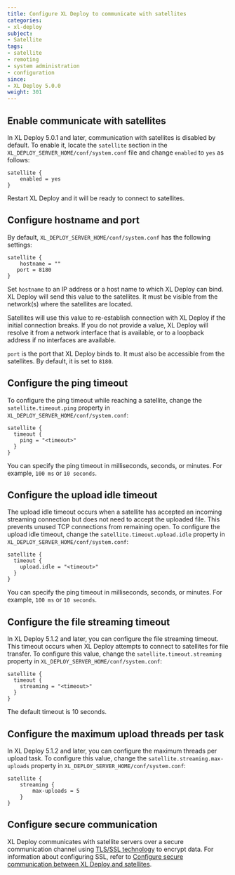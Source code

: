```yaml
---
title: Configure XL Deploy to communicate with satellites
categories:
- xl-deploy
subject:
- Satellite
tags:
- satellite
- remoting
- system administration
- configuration
since:
- XL Deploy 5.0.0
weight: 301
---
```


## Enable communicate with satellites

In XL Deploy 5.0.1 and later, communication with satellites is disabled by default. To enable it, locate the `satellite` section in the `XL_DEPLOY_SERVER_HOME/conf/system.conf` file and change `enabled` to  `yes` as follows:

	satellite {
        enabled = yes
    }

Restart XL Deploy and it will be ready to connect to satellites.

## Configure hostname and port

By default, `XL_DEPLOY_SERVER_HOME/conf/system.conf` has the following settings:

	satellite {
	    hostname = ""
       port = 8180
    }

Set `hostname` to an IP address or a host name to which XL Deploy can bind. XL Deploy will send this value to the satellites. It must be visible from the network(s) where the satellites are located.

Satellites will use this value to re-establish connection with XL Deploy if the initial connection breaks. If you do not provide a value, XL Deploy will resolve it from a network interface that is available, or to a loopback address if no interfaces are available.

`port` is the port that XL Deploy binds to. It must also be accessible from the satellites. By default, it is set to `8180`.

## Configure the ping timeout

To configure the ping timeout while reaching a satellite, change the `satellite.timeout.ping` property in `XL_DEPLOY_SERVER_HOME/conf/system.conf`:

    satellite {
      timeout {
        ping = "<timeout>"
      }
    }

You can specify the ping timeout in milliseconds, seconds, or minutes. For example, `100 ms` or `10 seconds`.

## Configure the upload idle timeout

The upload idle timeout occurs when a satellite has accepted an incoming streaming connection but does not need to accept the uploaded file. This prevents unused TCP connections from remaining open. To configure the upload idle timeout, change the `satellite.timeout.upload.idle` property in `XL_DEPLOY_SERVER_HOME/conf/system.conf`:

    satellite {
      timeout {
        upload.idle = "<timeout>"
      }
    }

You can specify the ping timeout in milliseconds, seconds, or minutes. For example, `100 ms` or `10 seconds`.

## Configure the file streaming timeout

In XL Deploy 5.1.2 and later, you can configure the file streaming timeout. This timeout occurs when XL Deploy attempts to connect to satellites for file transfer. To configure this value, change the `satellite.timeout.streaming` property in `XL_DEPLOY_SERVER_HOME/conf/system.conf`:

    satellite {
      timeout {
        streaming = "<timeout>"
      }
    }

The default timeout is 10 seconds.

## Configure the maximum upload threads per task

In XL Deploy 5.1.2 and later, you can configure the maximum threads per upload task. To configure this value, change the `satellite.streaming.max-uploads` property in `XL_DEPLOY_SERVER_HOME/conf/system.conf`:

    satellite {
        streaming {
            max-uploads = 5
        }
    }

## Configure secure communication

XL Deploy communicates with satellite servers over a secure communication channel using [TLS/SSL technology](http://en.wikipedia.org/wiki/Transport_Layer_Security) to encrypt data. For information about configuring SSL, refer to [Configure secure communication between XL Deploy and satellites](/xl-deploy/how-to/configure-secure-communication-with-a-satellite.html).
